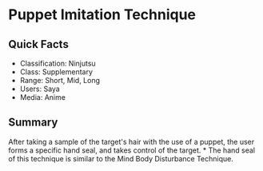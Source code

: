 # Puppet Imitation Technique

## Quick Facts
- Classification: Ninjutsu
- Class: Supplementary
- Range: Short, Mid, Long
- Users: Saya
- Media: Anime

## Summary
After taking a sample of the target's hair with the use of a puppet, the user forms a specific hand seal, and takes control of the target. * The hand seal of this technique is similar to the Mind Body Disturbance Technique.
